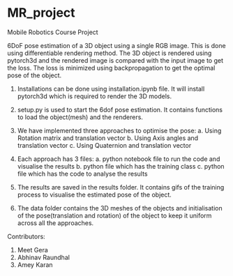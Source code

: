 # MR_project
Mobile Robotics Course Project

6DoF pose estimation of a 3D object using a single RGB image.
This is done using differentiable rendering method. The 3D object is rendered using pytorch3d and the rendered image is compared with the input image to get the loss. The loss is minimized using backpropagation to get the optimal pose of the object.

1. Installations can be done using installation.ipynb file. It will install pytorch3d which is required to render the 3D models.

2. setup.py is used to start the 6dof pose estimation. It contains functions to load the object(mesh) and the renderers.

3. We have implemented three approaches to optimise the pose:
    a. Using Rotation matrix and translation vector
    b. Using Axis angles and translation vector
    c. Using Quaternion and translation vector

4. Each approach has 3 files:
    a. python notebook file to run the code and visualise the results
    b. python file which has the training class
    c. python file which has the code to analyse the results

5. The results are saved in the results folder. It contains gifs of the training process to visualise the estimated pose of the object.

6. The data folder contains the 3D meshes of the objects and initialisation of the pose(translation and rotation) of the object to keep it uniform across all the approaches.


Contributors:
1. Meet Gera
2. Abhinav Raundhal
3. Amey Karan
